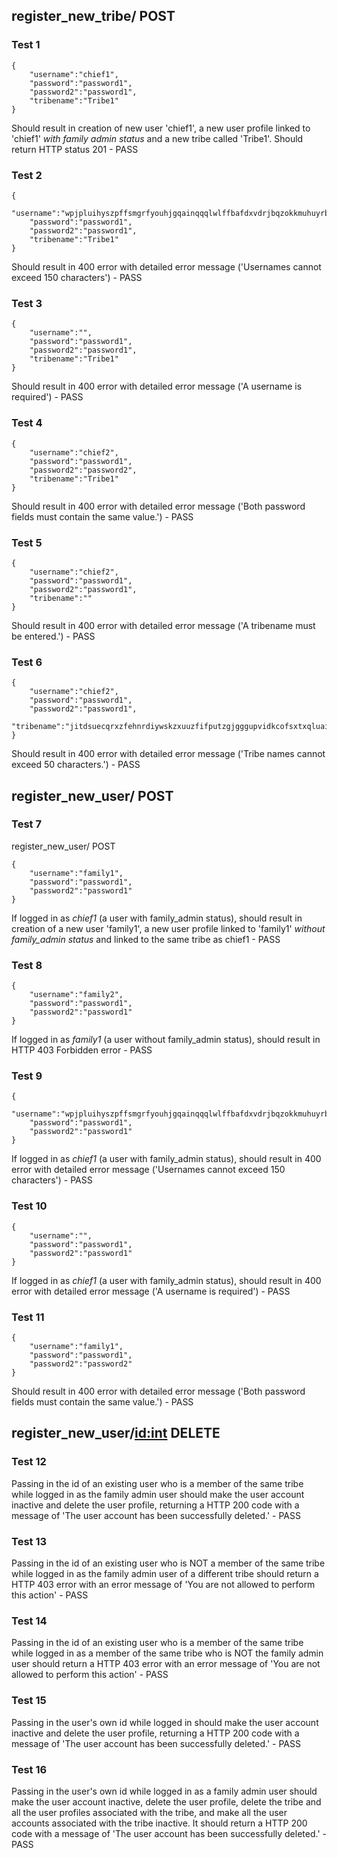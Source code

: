 ## register_new_tribe/ POST

### Test 1
```
{
    "username":"chief1",
    "password":"password1",
    "password2":"password1",
    "tribename":"Tribe1"
}
```

Should result in creation of new user 'chief1', a new user profile linked to 'chief1' *with family admin status* and a new tribe called 'Tribe1'. Should return HTTP status 201 - PASS

### Test 2
```
{
    "username":"wpjpluihyszpffsmgrfyouhjgqainqqqlwlffbafdxvdrjbqzokkmuhuyrbotjhmktvgnpbestastfkeutvltyagpbyuapkeuwqgkczbzzzzqzsffaexaojgvjsmcimbjsiyscvrkrgzdtzizdblvpvlvcwqrjlg",
    "password":"password1",
    "password2":"password1",
    "tribename":"Tribe1"
}
```

Should result in 400 error with detailed error message ('Usernames cannot exceed 150 characters') - PASS

### Test 3
```
{
    "username":"",
    "password":"password1",
    "password2":"password1",
    "tribename":"Tribe1"
}
```

Should result in 400 error with detailed error message ('A username is required') - PASS

### Test 4
```
{
    "username":"chief2",
    "password":"password1",
    "password2":"password2",
    "tribename":"Tribe1"
}
```

Should result in 400 error with detailed error message ('Both password fields must contain the same value.') - PASS

### Test 5
```
{
    "username":"chief2",
    "password":"password1",
    "password2":"password1",
    "tribename":""
}
```

Should result in 400 error with detailed error message ('A tribename must be entered.') - PASS

### Test 6
```
{
    "username":"chief2",
    "password":"password1",
    "password2":"password1",
    "tribename":"jitdsuecqrxzfehnrdiywskzxuuzfifputzgjgggupvidkcofsxtxqluaifh"
}
```

Should result in 400 error with detailed error message ('Tribe names cannot exceed 50 characters.') - PASS

## register_new_user/ POST

### Test 7
register_new_user/ POST
```
{
    "username":"family1",
    "password":"password1",
    "password2":"password1"
}
```

If logged in as *chief1* (a user with family_admin status), should result in creation of a new user 'family1', a new user profile linked to 'family1' *without family_admin status* and linked to the same tribe as chief1 - PASS

### Test 8

```
{
    "username":"family2",
    "password":"password1",
    "password2":"password1"
}
```

If logged in as *family1* (a user without family_admin status), should result in HTTP 403 Forbidden error - PASS

### Test 9
```
{
    "username":"wpjpluihyszpffsmgrfyouhjgqainqqqlwlffbafdxvdrjbqzokkmuhuyrbotjhmktvgnpbestastfkeutvltyagpbyuapkeuwqgkczbzzzzqzsffaexaojgvjsmcimbjsiyscvrkrgzdtzizdblvpvlvcwqrjlg",
    "password":"password1",
    "password2":"password1"
}
```

If logged in as *chief1* (a user with family_admin status), should result in 400 error with detailed error message ('Usernames cannot exceed 150 characters') - PASS

### Test 10
```
{
    "username":"",
    "password":"password1",
    "password2":"password1"
}
```

If logged in as *chief1* (a user with family_admin status), should result in 400 error with detailed error message ('A username is required') - PASS

### Test 11
```
{
    "username":"family1",
    "password":"password1",
    "password2":"password2"
}
```

Should result in 400 error with detailed error message ('Both password fields must contain the same value.') - PASS

## register_new_user/<id:int> DELETE
### Test 12

Passing in the id of an existing user who is a member of the same tribe while logged in as the family admin user should make the user account inactive and delete the user profile, returning a HTTP 200 code with a message of 'The user account has been successfully deleted.' - PASS

### Test 13

Passing in the id of an existing user who is NOT a member of the same tribe while logged in as the family admin user of a different tribe should return a HTTP 403 error with an error message of 'You are not allowed to perform this action' - PASS

### Test 14

Passing in the id of an existing user who is a member of the same tribe while logged in as a member of the same tribe who is NOT the family admin user should return a HTTP 403 error with an error message of 'You are not allowed to perform this action' - PASS

### Test 15
Passing in the user's own id while logged in should make the user account inactive and delete the user profile, returning a HTTP 200 code with a message of 'The user account has been successfully deleted.' - PASS

### Test 16

Passing in the user's own id while logged in as a family admin user should make the user account inactive, delete the user profile, delete the tribe and all the user profiles associated with the tribe, and make all the user accounts associated with the tribe inactive. It should return a HTTP 200 code with a message of 'The user account has been successfully deleted.' - PASS



